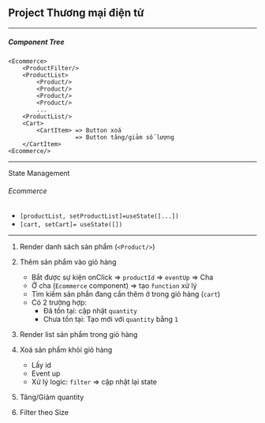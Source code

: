 ## Project Thương mại điện tử

---
##### Component Tree
```
<Ecommerce>
    <ProductFilter/>
    <ProductList>
        <Product/>
        <Product/>
        <Product/>
        <Product/>
        ...
    <ProductList/>        
    <Cart>
        <CartItem> => Button xoá
                   => Button tăng/giảm số lượng
    </CartItem>
<Ecommerce/>    
```
----
State Management

###### Ecommerce

- `[productList, setProductList]=useState([...])`
- `[cart, setCart]= useState([])`


---

1. Render danh sách sản phẩm (`<Product/>`)

2. Thêm sản phẩm vào giỏ hàng
    
    - Bắt được sự kiện onClick => `productId` => `eventUp` => Cha
    - Ở cha (`Ecommerce` component) => tạo `function` xử lý
    - Tìm kiếm sản phần đang cần thêm ở trong giỏ hàng (`cart`)
    - Có 2 trường hợp:
        - Đã tồn tại: cập nhật `quantity`
        - Chưa tồn tại: Tạo mới với `quantity` bằng `1`

3. Render list sản phẩm trong giỏ hàng
4. Xoá sản phẩm khỏi giỏ hàng
    - Lấy id
    - Event up
    - Xử lý logic: `filter` => cập nhật lại state

5. Tăng/Giảm quantity
6. Filter theo Size